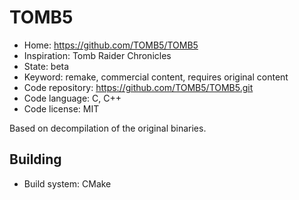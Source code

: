 # TOMB5

- Home: https://github.com/TOMB5/TOMB5
- Inspiration: Tomb Raider Chronicles
- State: beta
- Keyword: remake, commercial content, requires original content
- Code repository: https://github.com/TOMB5/TOMB5.git
- Code language: C, C++
- Code license: MIT

Based on decompilation of the original binaries.

## Building

- Build system: CMake
